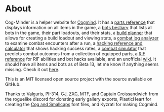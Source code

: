 # About

Cog-Minder is a helper website for [Cogmind](https://www.gridsagegames.com/cogmind/). It has a [parts reference](https://noemica.github.io/cog-minder/parts.html) that displays information on all items in the game, a [bots bestiary](https://noemica.github.io/cog-minder/bots.html) that lists all bots in the game, their part loadouts, and their stats, a [build planner](https://noemica.github.io/cog-minder/bots.html) that allows for creating a build loadout and viewing stats, a [combat log analyzer](https://noemica.github.io/cog-minder/combat.html) to examine combat encounters after a run, a [hacking reference and calculator](https://noemica.github.io/cog-minder/hacks.html) that shows hacking success rates, a [combat simulator](https://noemica.github.io/cog-minder/simulator.html) that predicts combat outcomes from a collection of equipped parts, a [RIF reference](https://noemica.github.io/cog-minder/rif.html) for RIF abilities and bot hacks available, and an unofficial [wiki](https://noemica.github.io/cog-minder/wiki.html). It should have all items and bots as of Beta 13, let me know if anything seems missing. Check it out [here](https://noemica.github.io/cog-minder/).

This is an MIT licensed open source project with the source available on GitHub.

Thanks to Valguris, PI-314, GJ, ZXC, MTF, and Captain Croissandwich from the roguelike discord for donating early gallery exports, PlasticHeart for creating the [Cog and Smallcaps](https://github.com/plhx/cogfont) font files, and Kyzrati for making Cogmind.
